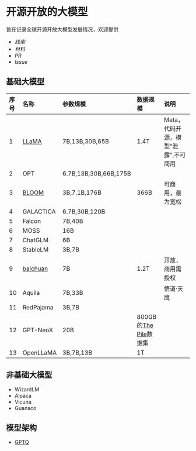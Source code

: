 # 开源开放的大模型

旨在记录全球开源开放大模型发展情况，欢迎提供
- *线索*
- *材料*
- *PR*
- *Issue*


## 基础大模型
|序号|名称|参数规模|数据规模|说明|
|:-|:-|:-|:-|:-|
|1|[LLaMA](Open-LLMs/llama.md)|7B,13B,30B,65B|1.4T|Meta，代码开源，模型“泄露”,不可商用|
|2|OPT|6.7B,13B,30B,66B,175B|||
|3|[BLOOM](Open-LLMs/bloom.md)|3B,7.1B,176B|366B|可商用，最为宽松|
|4|GALACTICA|6.7B,30B,120B||
|5|Falcon|7B,40B||
|6|MOSS|16B||
|7|ChatGLM|6B|||
|8|StableLM|3B,7B|||
|9|[baichuan](Open-LLMs/baichuan.md)|7B|1.2T|开放，商用需授权|
|10|Aquila|7B,33B||悟道·天鹰|
|11|RedPajama|3B,7B|||
|12|GPT-NeoX|20B|800GB的[The Pile](https://arxiv.org/abs/2101.00027)数据集||
|13|OpenLLaMA|3B,7B,13B|1T||

## 非基础大模型
- WizardLM
- Alpaca
- Vicuna
- Guanaco



## 模型架构

- [GPTQ](https://github.com/IST-DASLab/gptq)


